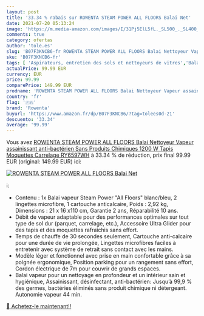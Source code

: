 ```yaml
---
layout: post
title: '33.34 % rabais sur ROWENTA STEAM POWER ALL FLOORS Balai Net'
date: 2021-07-20 05:13:24
image: 'https://m.media-amazon.com/images/I/31Pj5ElL5fL._SL500_._SL400_.jpg'
comments: true
category: ofertas
author: 'tole.es'
slug: 'B07F3KNCB6-fr ROWENTA STEAM POWER ALL FLOORS Balai Nettoyeur Vapeur...'
sku: 'B07F3KNCB6-fr'
tags: [ 'Aspirateurs, entretien des sols et nettoyeurs de vitres','Balais vapeur','Cuisine et Maison','Nettoyeurs Vapeur et Polisseuses sol','rowenta', ]
actualPrice: 99.99 EUR
currency: EUR
price: 99.99
comparePrice: 149.99 EUR
prodname: 'ROWENTA STEAM POWER ALL FLOORS Balai Nettoyeur Vapeur assainissant anti-bactérien  Sans Produits Chimiques  1200 W  Tapis  Moquettes  Carrelage RY6597WH'
country: 'fr'
flag: '🇫🇷'
brand: 'Rowenta'
buyurl: 'https://www.amazon.fr/dp/B07F3KNCB6/?tag=tolees0d-21'
descuento: '33.34'
average: '99.99'
---
```


Vous avez [ROWENTA STEAM POWER ALL FLOORS Balai Nettoyeur Vapeur assainissant anti-bactérien  Sans Produits Chimiques  1200 W  Tapis  Moquettes  Carrelage RY6597WH](https://www.amazon.fr/dp/B07F3KNCB6/?tag=tolees0d-21)  à  33.34 % de réduction, prix final  99.99 EUR (original: 149.99 EUR) ici:

[![ROWENTA STEAM POWER ALL FLOORS Balai Net](https://m.media-amazon.com/images/I/31Pj5ElL5fL._SL500_._SL400_.jpg)](https://www.amazon.fr/dp/B07F3KNCB6/?tag=tolees0d-21)

ℹ️:

- Contenu : 1x Balai vapeur Steam Power "All Floors" blanc/bleu, 2 lingettes microfibre, 1 cartouche anticalcaire, Poids : 2,92 kg, Dimensions : 21 x 16 x110 cm, Garantie 2 ans, Réparabilité 10 ans.
- Débit de vapeur adaptable pour des performances optimales sur tout type de sol dur (parquet, carrelage, etc.), Accessoire Ultra Glider pour des tapis et des moquettes rafraîchis sans effort.
- Temps de chauffe de 30 secondes seulement, Cartouche anti-calcaire pour une durée de vie prolongée, Lingettes microfibres faciles à entretenir avec système de retrait sans contact avec les mains.
- Modèle léger et fonctionnel avec prise en main confortable grâce à sa poignée ergonomique, Position parking pour un rangement sans effort, Cordon électrique de 7m pour couvrir de grands espaces.
- Balai vapeur pour un nettoyage en profondeur et un intérieur sain et hygiénique, Assainissant, désinfectant, anti-bactérien: Jusqu’à 99,9 % des germes, bactéries éliminés sans produit chimique ni détergeant. Autonomie vapeur 44 min.

[🛒 Achetez-le maintenant!!](https://www.amazon.fr/dp/B07F3KNCB6/?tag=tolees0d-21)
